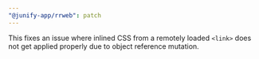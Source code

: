 ```yaml
---
"@junify-app/rrweb": patch
---
```


This fixes an issue where inlined CSS from a remotely loaded `<link>` does not get applied properly due to object reference mutation.
